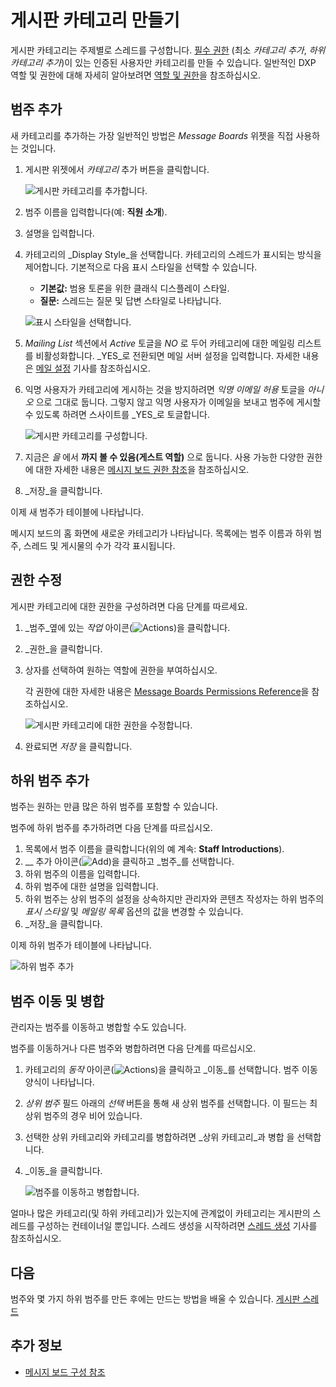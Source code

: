 # 게시판 카테고리 만들기

게시판 카테고리는 주제별로 스레드를 구성합니다. [필수 권한](./message-boards-permissions-reference.md) (최소 _카테고리 추가_, _하위 카테고리 추가_)이 있는 인증된 사용자만 카테고리를 만들 수 있습니다. 일반적인 DXP 역할 및 권한에 대해 자세히 알아보려면 [역할 및 권한](https://help.liferay.com/hc/articles/360017895212-Roles-and-Permissions)을 참조하십시오.

## 범주 추가

새 카테고리를 추가하는 가장 일반적인 방법은 _Message Boards_ 위젯을 직접 사용하는 것입니다.

1. 게시판 위젯에서 _카테고리_ 추가 버튼을 클릭합니다.

    ![게시판 카테고리를 추가합니다.](./creating-message-boards-categories/images/01.png)

1. 범주 이름을 입력합니다(예: **직원 소개**).
1. 설명을 입력합니다.
1. 카테고리의 _Display Style_을 선택합니다. 카테고리의 스레드가 표시되는 방식을 제어합니다. 기본적으로 다음 표시 스타일을 선택할 수 있습니다.

    * **기본값:** 범용 토론을 위한 클래식 디스플레이 스타일.
    * **질문:** 스레드는 질문 및 답변 스타일로 나타납니다.

    ![표시 스타일을 선택합니다.](./creating-message-boards-categories/images/04.png)

1. _Mailing List_ 섹션에서 _Active_ 토글을 _NO_ 로 두어 카테고리에 대한 메일링 리스트를 비활성화합니다. _YES_로 전환되면 메일 서버 설정을 입력합니다. 자세한 내용은 [메일 설정](../../../installation-and-upgrades/setting-up-liferay/configuring-mail.md) 기사를 참조하십시오.
1. 익명 사용자가 카테고리에 게시하는 것을 방지하려면 _익명 이메일 허용_ 토글을 _아니오_ 으로 그대로 둡니다. 그렇지 않고 익명 사용자가 이메일을 보내고 범주에 게시할 수 있도록 하려면 스사이트를 _YES_로 토글합니다.

    ![게시판 카테고리를 구성합니다.](./creating-message-boards-categories/images/02.png)

1. 지금은 _을_ 에서 **까지 볼 수 있음(게스트 역할)** 으로 둡니다. 사용 가능한 다양한 권한에 대한 자세한 내용은 [메시지 보드 권한 참조](./message-boards-permissions-reference.md)을 참조하십시오.
1. _저장_을 클릭합니다.

이제 새 범주가 테이블에 나타납니다.

메시지 보드의 홈 화면에 새로운 카테고리가 나타납니다. 목록에는 범주 이름과 하위 범주, 스레드 및 게시물의 수가 각각 표시됩니다.

## 권한 수정

게시판 카테고리에 대한 권한을 구성하려면 다음 단계를 따르세요.

1. _범주_옆에 있는 _작업_ 아이콘(![Actions](../../../images/icon-actions.png))을 클릭합니다.

1. _권한_을 클릭합니다.

1. 상자를 선택하여 원하는 역할에 권한을 부여하십시오.

    각 권한에 대한 자세한 내용은 [Message Boards Permissions Reference](./message-boards-permissions-reference.md#general-category-permissions)을 참조하십시오.

    ![게시판 카테고리에 대한 권한을 수정합니다.](./creating-message-boards-categories/images/06.png)

1. 완료되면 _저장_ 을 클릭합니다.

## 하위 범주 추가

범주는 원하는 만큼 많은 하위 범주를 포함할 수 있습니다.

범주에 하위 범주를 추가하려면 다음 단계를 따르십시오.

1. 목록에서 범주 이름을 클릭합니다(위의 예 계속: **Staff Introductions**).
1. __ 추가 아이콘(![Add](./../../../images/icon-add.png))을 클릭하고 _범주_를 선택합니다.
1. 하위 범주의 이름을 입력합니다.
1. 하위 범주에 대한 설명을 입력합니다.
1. 하위 범주는 상위 범주의 설정을 상속하지만 관리자와 콘텐츠 작성자는 하위 범주의 _표시 스타일_ 및 _메일링 목록_ 옵션의 값을 변경할 수 있습니다.
1. _저장_을 클릭합니다.

이제 하위 범주가 테이블에 나타납니다.

![하위 범주 추가](./creating-message-boards-categories/images/07.png)

## 범주 이동 및 병합

관리자는 범주를 이동하고 병합할 수도 있습니다.

범주를 이동하거나 다른 범주와 병합하려면 다음 단계를 따르십시오.

1. 카테고리의 _동작_ 아이콘(![Actions](../../../images/icon-actions.png))을 클릭하고 _이동_를 선택합니다. 범주 이동 양식이 나타납니다.
1. _상위 범주_ 필드 아래의 _선택_ 버튼을 통해 새 상위 범주를 선택합니다. 이 필드는 최상위 범주의 경우 비어 있습니다.
1. 선택한 상위 카테고리와 카테고리를 병합하려면 _상위 카테고리_과 병합 을 선택합니다.
1. _이동_을 클릭합니다.

    ![범주를 이동하고 병합합니다.](./creating-message-boards-categories/images/03.png)

얼마나 많은 카테고리(및 하위 카테고리)가 있는지에 관계없이 카테고리는 게시판의 스레드를 구성하는 컨테이너일 뿐입니다. 스레드 생성을 시작하려면 [스레드 생성](./creating-message-boards-threads.md) 기사를 참조하십시오.

## 다음

범주와 몇 가지 하위 범주를 만든 후에는 만드는 방법을 배울 수 있습니다. [게시판 스레드](./creating-message-boards-threads.md)

## 추가 정보

* [메시지 보드 구성 참조](./message-boards-configuration-reference.md)
